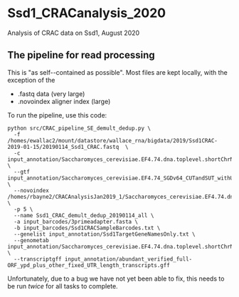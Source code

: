 # Ssd1_CRACanalysis_2020

Analysis of CRAC data on Ssd1, August 2020


## The pipeline for read processing

This is "as self--contained as possible". Most files are kept locally, with the exception of the 
* .fastq data (very large)
* .novoindex aligner index (large)

To run the pipeline, use this code:

```
python src/CRAC_pipeline_SE_demult_dedup.py \
  -f /homes/ewallac2/mount/datastore/wallace_rna/bigdata/2019/Ssd1CRAC-2019-01-15/20190114_Ssd1_CRAC.fastq  \
  -c input_annotation/Saccharomyces_cerevisiae.EF4.74.dna.toplevel.shortChrNames.lengths \
  --gtf input_annotation/Saccharomyces_cerevisiae.EF4.74_SGDv64_CUTandSUT_withUTRs_noEstimates_antisense_intergenic_4xlncRNAs_final.pyCheckGTFfile.output.quotefix.gtf \
  --novoindex /homes/rbayne2/CRACAnalysisJan2019_1/Saccharomyces_cerevisiae.EF4.74.dna.toplevel.shortChrNames.novoindex \
  -p 5 \
  --name Ssd1_CRAC_demult_dedup_20190114_all \
  -a input_barcodes/3primeadapter.fasta \
  -b input_barcodes/Ssd1CRACSampleBarcodes.txt \
  --genelist input_annotation/Ssd1TargetGeneNamesOnly.txt \
  --genometab input_annotation/Saccharomyces_cerevisiae.EF4.74.dna.toplevel.shortChrNames.fa.tab \
  --transcriptgff input_annotation/abundant_verified_full-ORF_ypd_plus_other_fixed_UTR_length_transcripts.gff
```

Unfortunately, due to a bug we have not yet been able to fix, this needs to be run *twice* for all tasks to complete.